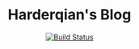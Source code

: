 <h1 align="center">Harderqian's Blog</h1>

<p align="center">
  <a href="http://Harderqian.github.io/"><img src="https://travis-ci.org/palmerye/palmerye.github.io.svg?branch=source" alt="Build Status"></a>
</p>


